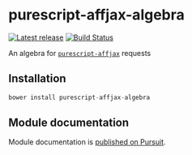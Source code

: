 # purescript-affjax-algebra

[![Latest release](http://img.shields.io/bower/v/purescript-affjax-algebra.svg)](https://github.com/slamdata/purescript-affjax-algebra/releases)
[![Build Status](https://travis-ci.org/slamdata/purescript-affjax-algebra.svg?branch=master)](https://travis-ci.org/slamdata/purescript-affjax-algebra)

An algebra for [`purescript-affjax`](https://github.com/slamdata/purescript-affjax) requests

## Installation

``` purescript
bower install purescript-affjax-algebra
```

## Module documentation

Module documentation is [published on Pursuit](http://pursuit.purescript.org/packages/purescript-affjax-algebra).

